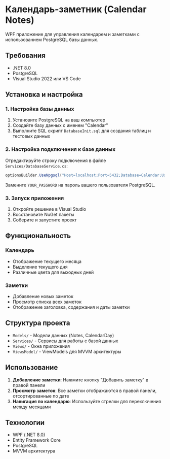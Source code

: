 # Календарь-заметник (Calendar Notes)

WPF приложение для управления календарем и заметками с использованием PostgreSQL базы данных.

## Требования

- .NET 8.0
- PostgreSQL
- Visual Studio 2022 или VS Code

## Установка и настройка

### 1. Настройка базы данных

1. Установите PostgreSQL на ваш компьютер
2. Создайте базу данных с именем "Calendar"
3. Выполните SQL скрипт `DatabaseInit.sql` для создания таблиц и тестовых данных

### 2. Настройка подключения к базе данных

Отредактируйте строку подключения в файле `Services/DatabaseService.cs`:

```csharp
optionsBuilder.UseNpgsql("Host=localhost;Port=5432;Database=Calendar;Username=postgres;Password=YOUR_PASSWORD;");
```

Замените `YOUR_PASSWORD` на пароль вашего пользователя PostgreSQL.

### 3. Запуск приложения

1. Откройте решение в Visual Studio
2. Восстановите NuGet пакеты
3. Соберите и запустите проект

## Функциональность

### Календарь
- Отображение текущего месяца
- Выделение текущего дня
- Различные цвета для выходных дней

### Заметки
- Добавление новых заметок
- Просмотр списка всех заметок
- Отображение заголовка, содержания и даты заметки

## Структура проекта

- `Models/` - Модели данных (Notes, CalendarDay)
- `Services/` - Сервисы для работы с базой данных
- `Views/` - Окна приложения
- `ViewsModel/` - ViewModels для MVVM архитектуры

## Использование

1. **Добавление заметки**: Нажмите кнопку "Добавить заметку" в правой панели
2. **Просмотр заметок**: Все заметки отображаются в правой панели, отсортированные по дате
3. **Навигация по календарю**: Используйте стрелки для переключения между месяцами

## Технологии

- WPF (.NET 8.0)
- Entity Framework Core
- PostgreSQL
- MVVM архитектура 
